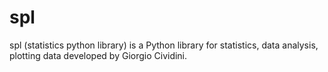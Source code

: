 # spl
spl (statistics python library) is a Python library for statistics, data analysis, plotting data developed by Giorgio Cividini.
